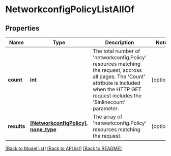 # NetworkconfigPolicyListAllOf

## Properties
Name | Type | Description | Notes
------------ | ------------- | ------------- | -------------
**count** | **int** | The total number of &#39;networkconfig.Policy&#39; resources matching the request, accross all pages. The &#39;Count&#39; attribute is included when the HTTP GET request includes the &#39;$inlinecount&#39; parameter. | [optional] 
**results** | [**[NetworkconfigPolicy], none_type**](NetworkconfigPolicy.md) | The array of &#39;networkconfig.Policy&#39; resources matching the request. | [optional] 

[[Back to Model list]](../README.md#documentation-for-models) [[Back to API list]](../README.md#documentation-for-api-endpoints) [[Back to README]](../README.md)


